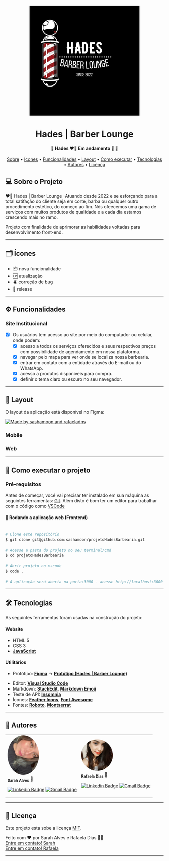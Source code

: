 <p align="center">
    <img src="./src/assets/logo-fundo.png" width="350" title="hover text">
</p>
<h1 align="center">Hades | Barber Lounge</h1>

<h4 align="center"> 
	🚧  Hades ❤️‍🔥 Em andamento 🚀 🚧
</h4>

<p align="center">
    <a href="#-sobre-o-projeto">Sobre</a> •
    <a href="#-icones">Ícones</a> •
    <a href="#-funcionalidades">Funcionalidades</a> •
    <a href="#-layout">Layout</a> • 
    <a href="#-como-executar-o-projeto">Como executar</a> • 
    <a href="#-tecnologias">Tecnologias</a> • 
    <a href="#-autores">Autores</a> • 
    <a href="#user-content--licença">Licença</a>
</p>

## 💻 Sobre o Projeto
❤️‍🔥 Hades | Barber Lounge -Atuando desde 2022 e se esforçando para a total satifação do cliente seja em corte, barba ou qualquer outro procedimento estético, do começo ao fim. Nós ofeecemos uma gama de serviços com muitos produtos de qualidade e a cada dia estamos crescendo mais no ramo.

Projeto com finalidade de aprimorar as habilidades voltadas para desenvolvimento front-end.

---

## 🗂️ Ícones
- :package: nova funcionalidade
- :up: atualização
- :beetle: correção de bug
- :checkered_flag: release

---

## ⚙️ Funcionalidades

### Site Institucional
- [x] Os usuários tem acesso ao site por meio do computador ou celular, onde podem:
    - [x] acesso a todos os serviços oferecidos e seus respectivos preços com possibilidade de agendamento em nossa plataforma.
    - [x] navegar pelo mapa para ver onde se localiza nossa barbearia.
    - [x] entrar em contato com a entidade através do E-mail ou do WhatsApp.
    - [x] acesso a produtos disponiveis para compra.
    - [x] definir o tema claro ou escuro no seu navegador.

<!-- ### Plataforma de agendamento
- [x] Usuário podem se cadastrar na plataforma web ou mobile enviando:
    - [x]  -->

---

## 🎨 Layout

O layout da aplicação está disponível no Figma:

<a href="https://www.figma.com/file/D41nbP0LDvkQfpi2z7JcjL/Hades-%7C-Barber-Lounge?node-id=1%3A2">
  <img alt="Made by sashamoon and rafaeladns" src="https://img.shields.io/badge/Acessar%20Layout%20-Figma-%2304D361">
</a>

### Mobile
<!-- PRINT dO SITE NO CELULAR -->
<!-- <p align="center">
  <img alt="NextLevelWeek" title="#NextLevelWeek" src="./assets/home-mobile.png" width="200px">

  <img alt="NextLevelWeek" title="#NextLevelWeek" src="./assets/detalhes-mobile.svg" width="200px">
</p> -->

### Web
<!-- PRINT dO SITE NO COMPUTADOR -->
<!-- <p align="center" style="display: flex; align-items: flex-start; justify-content: center;">
  <img alt="NextLevelWeek" title="#NextLevelWeek" src="./assets/web.svg" width="400px">

  <img alt="NextLevelWeek" title="#NextLevelWeek" src="./assets/sucesso-web.svg" width="400px">
</p> -->

---

## 🚀 Como executar o projeto

### Pré-requisitos

Antes de começar, você vai precisar ter instalado em sua máquina as seguintes ferramentas:
[Git](https://git-scm.com). 
Além disto é bom ter um editor para trabalhar com o código como [VSCode](https://code.visualstudio.com/)

#### 🧭 Rodando a aplicação web (Frontend)

```bash

# Clone este repositório
$ git clone git@github.com:sashamoon/projetoHadesBarbearia.git

# Acesse a pasta do projeto no seu terminal/cmd
$ cd projetoHadesBarbearia

# Abrir projeto no vscode
$ code .

# A aplicação será aberta na porta:3000 - acesse http://localhost:3000

```

---

## 🛠 Tecnologias

As seguintes ferramentas foram usadas na construção do projeto:

#### **Website**

-   HTML 5
-   CSS 3
-   **[JavaScript](https://www.javascript.com/)**



#### **Utilitários**

-   Protótipo:  **[Figma](https://www.figma.com/)**  →  **[Protótipo (Hades | Barber Lounge)](https://www.figma.com/file/D41nbP0LDvkQfpi2z7JcjL/Hades-%7C-Barber-Lounge?node-id=1%3A2)**
<!-- -   API:  **[IBGE API](https://servicodados.ibge.gov.br/api/docs/localidades?versao=1)**  →  **[API de UFs](https://servicodados.ibge.gov.br/api/docs/localidades?versao=1#api-UFs-estadosGet)**,  **[API de Municípios](https://servicodados.ibge.gov.br/api/docs/localidades?versao=1#api-Municipios-estadosUFMunicipiosGet)** -->
-   Editor:  **[Visual Studio Code](https://code.visualstudio.com/)**
-   Markdown:  **[StackEdit](https://stackedit.io/)**,  **[Markdown Emoji](https://gist.github.com/rxaviers/7360908)**
-   Teste de API:  **[Insomnia](https://insomnia.rest/)**
-   Ícones:  **[Feather Icons](https://feathericons.com/)**,  **[Font Awesome](https://fontawesome.com/)**
-   Fontes:  **[Roboto](https://fonts.google.com/specimen/Roboto)**, **[Montserrat](https://fonts.google.com/specimen/Montserrat?query=montserrat)**

---

## 🦸 Autores
<table>
<tr>
<td>
<a href="https://github.com/sashamoon">
    <img style="border-radius: 50%;" src="./src/assets/foto-sarah.jpg" width="100px;" alt="">
    <br>
    <sub><b>Sarah Alves</b></sub>
</a>
<a href="https://github.com/sashamoon">🦄</a>
<br>

[![Linkedin Badge](https://img.shields.io/badge/-Sarah-blue?style=flat-square&logo=Linkedin&logoColor=white&link=https://www.linkedin.com/in/sarahalvesoliveira/)](https://www.linkedin.com/in/sarahalvesoliveira/) 
[![Gmail Badge](https://img.shields.io/badge/-salves726@gmail.com-c14438?style=flat-square&logo=Gmail&logoColor=white&link=mailto:salves726@gmail.com)](mailto:salves726@gmail.com)
</td>

<td>
<a href="https://github.com/sashamoon">
    <img style="border-radius: 50%;" src="./src/assets/foto-rafaela.jpeg" width="100px;" alt="">
    <br>
    <sub><b>Rafaela Dias</b></sub>
</a> 
<a href="https://github.com/rafaeladns">🎸</a>
<br>

[![Linkedin Badge](https://img.shields.io/badge/-Rafaela-blue?style=flat-square&logo=Linkedin&logoColor=white&link=https://www.linkedin.com/in/rafaela-sousa-8305a7224/)](https://www.linkedin.com/in/rafaela-sousa-8305a7224/) 
[![Gmail Badge](https://img.shields.io/badge/-rafaeladiasneves95@gmail.com-c14438?style=flat-square&logo=Gmail&logoColor=white&link=mailto:rafaeladiasneves95@gmail.com)](mailto:rafaeladiasneves95@gmail.com)
</td>
</tr>
</table>


---

## 📝 Licença

Este projeto esta sobe a licença [MIT](./LICENSE).

Feito com ❤️ por Sarah Alves e Rafaela Dias 👋🏽 <br> [Entre em contato! Sarah](https://github.com/sashamoon) <br> [Entre em contato! Rafaela](https://github.com/rafaeladns)

---